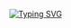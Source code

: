 <a href="https://git.io/typing-svg"><img src="https://readme-typing-svg.demolab.com?font=Fira+Code&size=25&pause=1000&color=830513&center=true&width=435&lines=Hello+World!;Meu+nome+%C3%A9+Amanda.;Bem-vindo+ao+meu+perfil." alt="Typing SVG" /></a>
